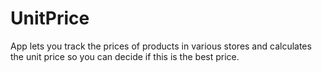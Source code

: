 # UnitPrice
App lets you track the prices of products in various stores and calculates the unit price so you can decide if this is the best price.

